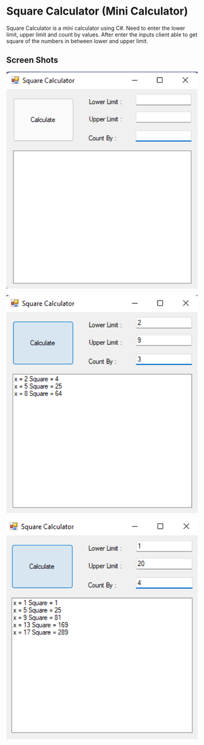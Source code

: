 # Square Calculator (Mini Calculator)

Square Calculator is a mini calculator using C#. Need to enter the lower limit, upper limit and count by values. After enter the inputs client able to get square of the numbers in between lower and upper limit.

## Screen Shots

<p align="center">
    <img src="ReadMe/img1.png" width="600" align="center"></br></br>
    <img src="ReadMe/img2.png" width="600" align="center"></br></br>
    <img src="ReadMe/img3.png" width="600" align="center"></br></br>
</p>